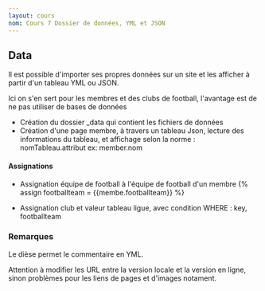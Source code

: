 ```yaml
---
layout: cours
nom: Cours 7 Dossier de données, YML et JSON
---
```


## Data

Il est possible d'importer ses propres données sur un site et les afficher à partir d'un tableau YML ou JSON.

Ici on s'en sert pour les membres et des clubs de football, l'avantage est de ne pas utiliser de bases de données

- Création du dossier _data qui contient les fichiers de données
- Création d'une page membre, à travers un tableau Json, lecture des informations du tableau, et affichage selon la norme :
nomTableau.attribut
ex: member.nom

#### Assignations

- Assignation équipe de football à l'équipe de football d'un membre
{% assign footballteam = {{membe.footballteam}} %}

- Assignation club et valeur tableau ligue, avec condition WHERE : key, footballteam

### Remarques
Le dièse permet le commentaire en YML.

Attention à modifier les URL entre la version locale et la version en ligne, sinon problèmes pour les liens de pages et d'images notament.
